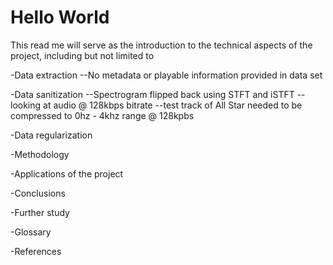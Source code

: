 # Hello World
This read me will serve as the introduction to the technical aspects of the project, including but not limited to

-Data extraction
--No metadata or playable information provided in data set


-Data sanitization
--Spectrogram flipped back using STFT and iSTFT
--looking at audio @ 128kbps bitrate
--test track of All Star needed to be compressed to 0hz - 4khz range @ 128kpbs

-Data regularization

-Methodology

-Applications of the project

-Conclusions

-Further study

-Glossary

-References
